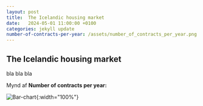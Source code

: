 ```yaml
---
layout: post
title:  The Icelandic housing market
date:   2024-05-01 11:00:00 +0100
categories: jekyll update
number-of-contracts-per-year: /assets/number_of_contracts_per_year.png
---
```

## The Icelandic housing market
bla bla bla

Mynd af **Number of contracts per year:**

![Bar-chart]({{page.number-of-contracts-per-year}}){:width="100%"}
